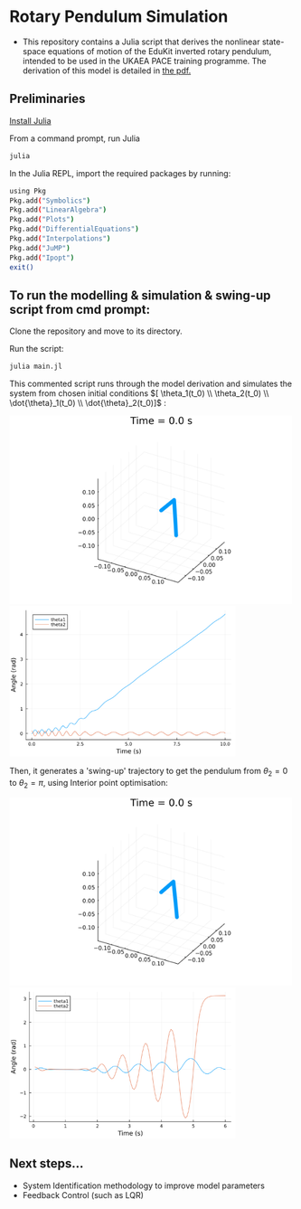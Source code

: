# Rotary Pendulum Simulation

- This repository contains a Julia script that derives the nonlinear state-space equations of motion of the EduKit inverted rotary pendulum,
intended to be used in the UKAEA PACE training programme. The derivation of this model is detailed in [the pdf.](https://github.com/sherschm/RotaryInvertedPendulum/blob/main/Modelling%20%26%20Simulation%20of%20a%20rotary%20inverted%20pendulum.pdf)


## Preliminaries
[Install Julia](https://docs.julialang.org/en/v1/manual/installation/)

From a command prompt, run Julia

```bash
julia
```
In the Julia REPL, import the required packages by running:
```bash
using Pkg
Pkg.add("Symbolics")
Pkg.add("LinearAlgebra")
Pkg.add("Plots")
Pkg.add("DifferentialEquations")
Pkg.add("Interpolations")
Pkg.add("JuMP")
Pkg.add("Ipopt")
exit()
```

## To run the modelling & simulation & swing-up script from cmd prompt:
Clone the repository and move to its directory.

Run the script:

```bash
julia main.jl
```

This commented script runs through the model derivation and simulates the system from chosen initial conditions  $[ \theta_1(t_0) \\ \theta_2(t_0) \\ \dot{\theta}_1(t_0) \\ \dot{\theta}_2(t_0)]$ :

<img src="./anims/rotary_pendulum_anim.gif" alt="response_gif" width="500"/> <img src="./plots/response.png" alt="pendulum response" width="400"/>

Then, it generates a 'swing-up' trajectory to get the pendulum from $\theta_2=0$ to $\theta_2=\pi$, using Interior point optimisation:


<img src="./anims/swing_up.gif" alt="spin-up gif" width="500"/> <img src="./plots/swing_up_traj.png" alt="swing-up response" width="400"/>

## Next steps...
- System Identification methodology to improve model parameters
- Feedback Control (such as LQR)
